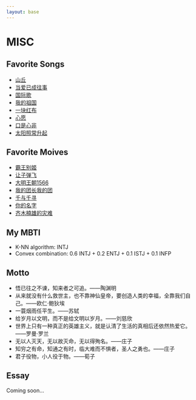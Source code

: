 ```yaml
---
layout: base 
---
```

# MISC
## Favorite Songs
+ [山丘](https://www.bilibili.com/video/BV1ur421M7RU/?share_source=copy_web&vd_source=cb3d26d7b5b480cac660566707c9be8b)
+ [当爱已成往事](https://www.bilibili.com/video/BV13N4y1L7HC/?share_source=copy_web&vd_source=cb3d26d7b5b480cac660566707c9be8b)
+ [国际歌](https://www.bilibili.com/video/BV1ZM4y1n7Ms/?share_source=copy_web&vd_source=cb3d26d7b5b480cac660566707c9be8b)
+ [我的祖国](https://www.bilibili.com/video/BV1UK4y1E7Ds/?share_source=copy_web&vd_source=cb3d26d7b5b480cac660566707c9be8b)
+ [一块红布](https://www.bilibili.com/video/BV1TT4y1s7oH/?share_source=copy_web&vd_source=cb3d26d7b5b480cac660566707c9be8b)
+ [心愿](https://www.bilibili.com/video/BV12y4y127AJ/?share_source=copy_web&vd_source=cb3d26d7b5b480cac660566707c9be8b)
+ [口是心非](https://www.bilibili.com/video/BV1ND4y1X74e/?share_source=copy_web&vd_source=cb3d26d7b5b480cac660566707c9be8b)
+ [太阳照常升起](https://www.bilibili.com/video/BV1Qc411W7gA/?share_source=copy_web&vd_source=cb3d26d7b5b480cac660566707c9be8b)

## Favorite Moives
+ [霸王别姬](https://movie.douban.com/subject/1291546/)
+ [让子弹飞](https://movie.douban.com/subject/3742360/)
+ [大明王朝1566](https://movie.douban.com/subject/2210001/)
+ [我的团长我的团](https://movie.douban.com/subject/2997325/)
+ [千与千寻](https://movie.douban.com/subject/1291561/)
+ [你的名字](https://movie.douban.com/subject/26683290/)
+ [齐木楠雄的灾难](https://movie.douban.com/subject/26801048/)

## My MBTI
+ K-NN algorithm: INTJ 
+ Convex combination: 0.6 INTJ + 0.2 ENTJ + 0.1 ISTJ + 0.1 INFP

## Motto
+ 悟已往之不谏，知来者之可追。——陶渊明
+ 从来就没有什么救世主，也不靠神仙皇帝，要创造人类的幸福，全靠我们自己。——欧仁·鲍狄埃
+ 一蓑烟雨任平生。——苏轼
+ 给岁月以文明，而不是给文明以岁月。——刘慈欣
+ 世界上只有一种真正的英雄主义，就是认清了生活的真相后还依然热爱它。——罗曼·罗兰
+ 无以人灭天，无以故灭命，无以得殉名。——庄子
+ 知穷之有命，知通之有时，临大难而不惧者，圣人之勇也。——庄子
+ 君子役物，小人役于物。——荀子

## Essay
Coming soon...

